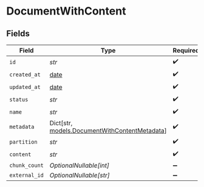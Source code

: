 # DocumentWithContent


## Fields

| Field                                                                                     | Type                                                                                      | Required                                                                                  | Description                                                                               |
| ----------------------------------------------------------------------------------------- | ----------------------------------------------------------------------------------------- | ----------------------------------------------------------------------------------------- | ----------------------------------------------------------------------------------------- |
| `id`                                                                                      | *str*                                                                                     | :heavy_check_mark:                                                                        | N/A                                                                                       |
| `created_at`                                                                              | [date](https://docs.python.org/3/library/datetime.html#date-objects)                      | :heavy_check_mark:                                                                        | N/A                                                                                       |
| `updated_at`                                                                              | [date](https://docs.python.org/3/library/datetime.html#date-objects)                      | :heavy_check_mark:                                                                        | N/A                                                                                       |
| `status`                                                                                  | *str*                                                                                     | :heavy_check_mark:                                                                        | N/A                                                                                       |
| `name`                                                                                    | *str*                                                                                     | :heavy_check_mark:                                                                        | N/A                                                                                       |
| `metadata`                                                                                | Dict[str, [models.DocumentWithContentMetadata](../models/documentwithcontentmetadata.md)] | :heavy_check_mark:                                                                        | N/A                                                                                       |
| `partition`                                                                               | *str*                                                                                     | :heavy_check_mark:                                                                        | N/A                                                                                       |
| `content`                                                                                 | *str*                                                                                     | :heavy_check_mark:                                                                        | N/A                                                                                       |
| `chunk_count`                                                                             | *OptionalNullable[int]*                                                                   | :heavy_minus_sign:                                                                        | N/A                                                                                       |
| `external_id`                                                                             | *OptionalNullable[str]*                                                                   | :heavy_minus_sign:                                                                        | N/A                                                                                       |